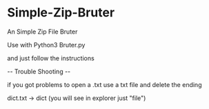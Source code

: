 # Simple-Zip-Bruter
An Simple Zip File Bruter

Use with
Python3 Bruter.py 

and just follow the instructions

-- Trouble Shooting --

if you got problems to open a .txt
use a txt file and delete the ending

dict.txt ->  dict   (you will see in explorer just "file")
